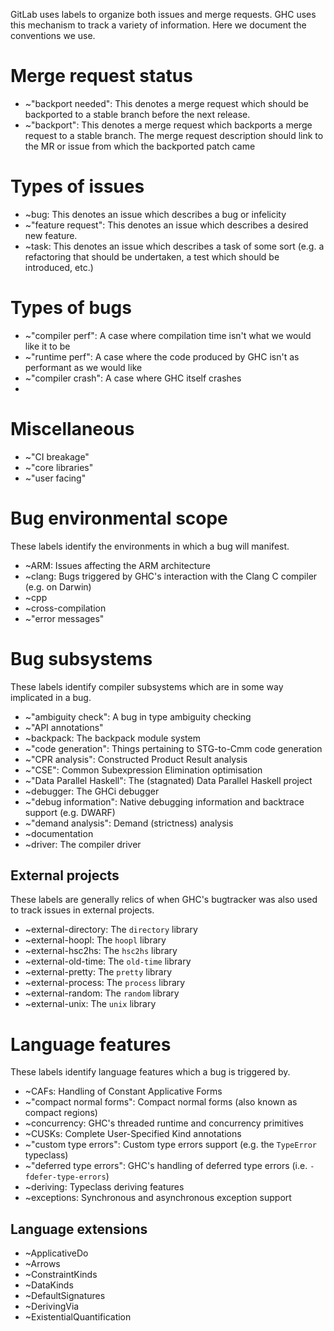 GitLab uses labels to organize both issues and merge requests. GHC uses this mechanism to track a variety of information. Here we document the conventions we use.

# Merge request status

 * ~"backport needed": This denotes a merge request which should be backported to a stable branch before the next release.
 * ~"backport": This denotes a merge request which backports a merge request to a stable branch. The merge request description should link to the MR or issue from which the backported patch came

# Types of issues

 * ~bug: This denotes an issue which describes a bug or infelicity
 * ~"feature request": This denotes an issue which describes a desired new feature.
 * ~task: This denotes an issue which describes a task of some sort (e.g. a refactoring that should be undertaken, a test which should be introduced, etc.)

# Types of bugs

 * ~"compiler perf": A case where compilation time isn't what we would like it to be
 * ~"runtime perf": A case where the code produced by GHC isn't as performant as we would like
 * ~"compiler crash": A case where GHC itself crashes
 * 

# Miscellaneous

 * ~"CI breakage"
 * ~"core libraries"
 * ~"user facing"

# Bug environmental scope

These labels identify the environments in which a bug will manifest.

 * ~ARM: Issues affecting the ARM architecture
 * ~clang: Bugs triggered by GHC's interaction with the Clang C compiler (e.g. on Darwin)
 * ~cpp
 * ~cross-compilation
 * ~"error messages"

# Bug subsystems

These labels identify compiler subsystems which are in some way implicated in a bug.

 * ~"ambiguity check": A bug in type ambiguity checking
 * ~"API annotations"
 * ~backpack: The backpack module system
 * ~"code generation": Things pertaining to STG-to-Cmm code generation
 * ~"CPR analysis": Constructed Product Result analysis
 * ~"CSE": Common Subexpression Elimination optimisation
 * ~"Data Parallel Haskell":  The (stagnated) Data Parallel Haskell project 
 * ~debugger: The GHCi debugger
 * ~"debug information": Native debugging information and backtrace support (e.g. DWARF) 
 * ~"demand analysis": Demand (strictness) analysis
 * ~documentation
 * ~driver: The compiler driver

## External projects

These labels are generally relics of when GHC's bugtracker was also used to track issues in external projects.

 * ~external-directory: The `directory` library
 * ~external-hoopl: The `hoopl` library
 * ~external-hsc2hs: The `hsc2hs` library
 * ~external-old-time: The `old-time` library
 * ~external-pretty: The `pretty` library
 * ~external-process: The `process` library
 * ~external-random: The `random` library
 * ~external-unix: The `unix` library


# Language features

These labels identify language features which a bug is triggered by.

 * ~CAFs: Handling of Constant Applicative Forms
 * ~"compact normal forms": Compact normal forms (also known as compact regions)
 * ~concurrency: GHC's threaded runtime and concurrency primitives 
 * ~CUSKs:  Complete User-Specified Kind annotations
 * ~"custom type errors": Custom type errors support (e.g. the `TypeError` typeclass)
 * ~"deferred type errors": GHC's handling of deferred type errors (i.e. `-fdefer-type-errors`)
 * ~deriving: Typeclass deriving features 
 * ~exceptions: Synchronous and asynchronous exception support

## Language extensions

 * ~ApplicativeDo
 * ~Arrows
 * ~ConstraintKinds
 * ~DataKinds
 * ~DefaultSignatures
 * ~DerivingVia
 * ~ExistentialQuantification